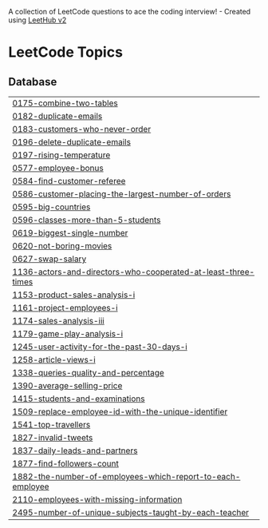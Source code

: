 A collection of LeetCode questions to ace the coding interview! - Created using [LeetHub v2](https://github.com/arunbhardwaj/LeetHub-2.0)
<!---LeetCode Topics Start-->
# LeetCode Topics
## Database
|  |
| ------- |
| [0175-combine-two-tables](https://github.com/Atharvugale95/leetcode/tree/master/0175-combine-two-tables) |
| [0182-duplicate-emails](https://github.com/Atharvugale95/leetcode/tree/master/0182-duplicate-emails) |
| [0183-customers-who-never-order](https://github.com/Atharvugale95/leetcode/tree/master/0183-customers-who-never-order) |
| [0196-delete-duplicate-emails](https://github.com/Atharvugale95/leetcode/tree/master/0196-delete-duplicate-emails) |
| [0197-rising-temperature](https://github.com/Atharvugale95/leetcode/tree/master/0197-rising-temperature) |
| [0577-employee-bonus](https://github.com/Atharvugale95/leetcode/tree/master/0577-employee-bonus) |
| [0584-find-customer-referee](https://github.com/Atharvugale95/leetcode/tree/master/0584-find-customer-referee) |
| [0586-customer-placing-the-largest-number-of-orders](https://github.com/Atharvugale95/leetcode/tree/master/0586-customer-placing-the-largest-number-of-orders) |
| [0595-big-countries](https://github.com/Atharvugale95/leetcode/tree/master/0595-big-countries) |
| [0596-classes-more-than-5-students](https://github.com/Atharvugale95/leetcode/tree/master/0596-classes-more-than-5-students) |
| [0619-biggest-single-number](https://github.com/Atharvugale95/leetcode/tree/master/0619-biggest-single-number) |
| [0620-not-boring-movies](https://github.com/Atharvugale95/leetcode/tree/master/0620-not-boring-movies) |
| [0627-swap-salary](https://github.com/Atharvugale95/leetcode/tree/master/0627-swap-salary) |
| [1136-actors-and-directors-who-cooperated-at-least-three-times](https://github.com/Atharvugale95/leetcode/tree/master/1136-actors-and-directors-who-cooperated-at-least-three-times) |
| [1153-product-sales-analysis-i](https://github.com/Atharvugale95/leetcode/tree/master/1153-product-sales-analysis-i) |
| [1161-project-employees-i](https://github.com/Atharvugale95/leetcode/tree/master/1161-project-employees-i) |
| [1174-sales-analysis-iii](https://github.com/Atharvugale95/leetcode/tree/master/1174-sales-analysis-iii) |
| [1179-game-play-analysis-i](https://github.com/Atharvugale95/leetcode/tree/master/1179-game-play-analysis-i) |
| [1245-user-activity-for-the-past-30-days-i](https://github.com/Atharvugale95/leetcode/tree/master/1245-user-activity-for-the-past-30-days-i) |
| [1258-article-views-i](https://github.com/Atharvugale95/leetcode/tree/master/1258-article-views-i) |
| [1338-queries-quality-and-percentage](https://github.com/Atharvugale95/leetcode/tree/master/1338-queries-quality-and-percentage) |
| [1390-average-selling-price](https://github.com/Atharvugale95/leetcode/tree/master/1390-average-selling-price) |
| [1415-students-and-examinations](https://github.com/Atharvugale95/leetcode/tree/master/1415-students-and-examinations) |
| [1509-replace-employee-id-with-the-unique-identifier](https://github.com/Atharvugale95/leetcode/tree/master/1509-replace-employee-id-with-the-unique-identifier) |
| [1541-top-travellers](https://github.com/Atharvugale95/leetcode/tree/master/1541-top-travellers) |
| [1827-invalid-tweets](https://github.com/Atharvugale95/leetcode/tree/master/1827-invalid-tweets) |
| [1837-daily-leads-and-partners](https://github.com/Atharvugale95/leetcode/tree/master/1837-daily-leads-and-partners) |
| [1877-find-followers-count](https://github.com/Atharvugale95/leetcode/tree/master/1877-find-followers-count) |
| [1882-the-number-of-employees-which-report-to-each-employee](https://github.com/Atharvugale95/leetcode/tree/master/1882-the-number-of-employees-which-report-to-each-employee) |
| [2110-employees-with-missing-information](https://github.com/Atharvugale95/leetcode/tree/master/2110-employees-with-missing-information) |
| [2495-number-of-unique-subjects-taught-by-each-teacher](https://github.com/Atharvugale95/leetcode/tree/master/2495-number-of-unique-subjects-taught-by-each-teacher) |
<!---LeetCode Topics End-->